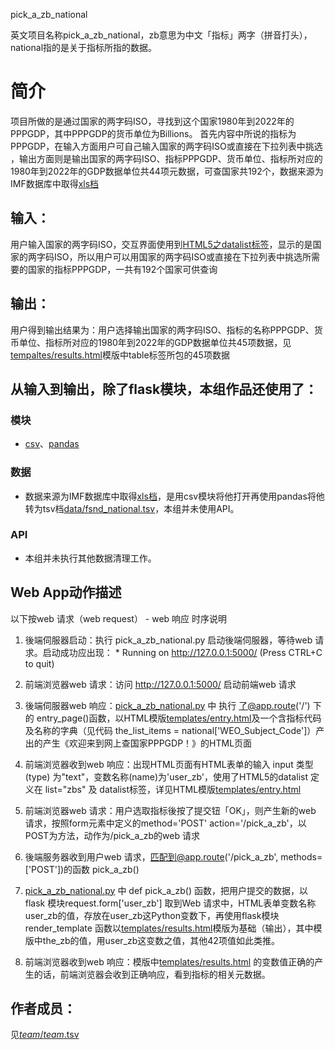 pick_a_zb_national

英文项目名称pick_a_zb_national，zb意思为中文「指标」两字（拼音打头），national指的是关于指标所指的数据。

# 简介
 
项目所做的是通过国家的两字码ISO，寻找到这个国家1980年到2022年的PPPGDP，其中PPPGDP的货币单位为Billions。
首先内容中所说的指标为PPPGDP，在输入方面用户可自己输入国家的两字码ISO或直接在下拉列表中挑选 ，输出方面则是输出国家的两字码ISO、指标PPPGDP、货币单位、指标所对应的1980年到2022年的GDP数据单位共44项元数据，可查国家共192个，数据来源为IMF数据库中取得[xls档](http://www.imf.org/external/pubs/ft/weo/2017/01/weodata/download.aspx)

## 输入：

用户输入国家的两字码ISO，交互界面使用到[HTML5之datalist标签](http://www.w3school.com.cn/html5/html5_datalist.asp)，显示的是国家的两字码ISO，所以用户可以用国家的两字码ISO或直接在下拉列表中挑选所需要的国家的指标PPPGDP，一共有192个国家可供查询

## 输出：

用户得到输出结果为：用户选择输出国家的两字码ISO、指标的名称PPPGDP、货币单位、指标所对应的1980年到2022年的GDP数据单位共45项数据，见[tempaltes/results.html](tempaltes/results.html)模版中table标签所包的45项数据

## 从输入到输出，除了flask模块，本组作品还使用了：
### 模块
* [csv](https://docs.python.org/3/library/csv.html)、[pandas](http://pandas.pydata.org/)

### 数据
* 数据来源为IMF数据库中取得[xls档](http://www.imf.org/external/pubs/ft/weo/2017/01/weodata/download.aspx)，是用csv模块将他打开再使用pandas将他转为tsv档[data/fsnd_national.tsv](data/fsnd_national.tsv)，本组并未使用API。

### API
* 本组并未执行其他数据清理工作。


## Web App动作描述

以下按web 请求（web request） - web 响应 时序说明

1. 後端伺服器启动：执行 pick_a_zb_national.py 启动後端伺服器，等待web 请求。启动成功应出现：  * Running on http://127.0.0.1:5000/ (Press CTRL+C to quit)

2. 前端浏览器web 请求：访问 http://127.0.0.1:5000/ 启动前端web 请求

3. 後端伺服器web 响应：[pick_a_zb_national.py](pick_a_zb_national.py) 中 执行 了@app.route('/') 下的 entry_page()函数，以HTML模版[templates/entry.html](templates/entry.html)及一个含指标代码及名称的字典（见代码 the_list_items = national['WEO_Subject_Code']）产出的产生《欢迎来到网上查国家PPPGDP！》的HTML页面

4. 前端浏览器收到web 响应：出现HTML页面有HTML表单的输入 input 类型(type) 为"text"，变数名称(name)为'user_zb'，使用了HTML5的datalist 定义在 list="zbs" 及 datalist标签，详见HTML模版[templates/entry.html](templates/entry.html)

5. 前端浏览器web 请求：用户选取指标後按了提交钮「OK」，则产生新的web 请求，按照form元素中定义的method='POST' action='/pick_a_zb'，以POST为方法，动作为/pick_a_zb的web 请求

6. 後端服务器收到用户web 请求，匹配到@app.route('/pick_a_zb', methods=['POST'])的函数 pick_a_zb() 

7. [pick_a_zb_national.py](pick_a_zb_national.py) 中 def pick_a_zb() 函数，把用户提交的数据，以flask 模块request.form['user_zb']	取到Web 请求中，HTML表单变数名称user_zb的值，存放在user_zb这Python变数下，再使用flask模块render_template 函数以[templates/results.html](templates/results.html)模版为基础（输出），其中模版中the_zb的值，用user_zb这变数之值，其他42项值如此类推。

8. 前端浏览器收到web 响应：模版中[templates/results.html](templates/results.html) 的变数值正确的产生的话，前端浏览器会收到正确响应，看到指标的相关元数据。



## 作者成员：
见[_team_/_team_.tsv](_team_/_team_.tsv)